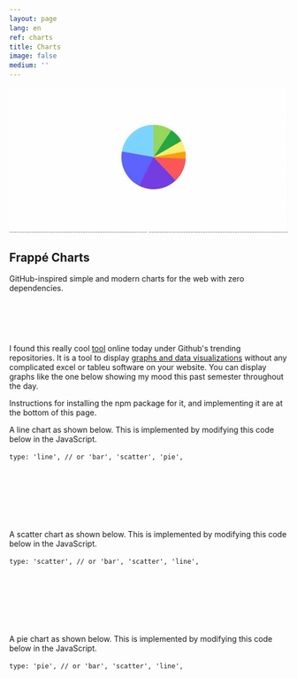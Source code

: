 ```yaml
---
layout: page
lang: en
ref: charts
title: Charts
image: false
medium: ''
---
```


![](/assets/images/posts/charts.gif)

## Frappé Charts

GitHub-inspired simple and modern charts for the web with zero dependencies.

<pre style="min-width: 100%;">
<script src="https://unpkg.com/frappe-charts@0.0.3/dist/frappe-charts.min.iife.js"></script>
<div id="chart"></div>
<script type="text/javascript">
  data = {
    labels: ["12am-3am", "3am-6am", "6am-9am", "9am-12pm",
      "12pm-3pm", "3pm-6pm", "6pm-9pm", "9pm-12am"],

    datasets: [
      {
        title: "Creativity", color: "light-blue",
        values: [80, 80, 80, 60, 10, 10, 10, 10]
      },
      {
        title: "Hunger", color: "violet",
        values: [80, 80, 80, 80, 80, 80, 80, 80]
      },
      {
        title: "Sleepiness", color: "blue",
        values: [80, 60, 50, -10, -50, -30, -10, 10]
      }
    ]
  };

  chart = new Chart({
    parent: "#chart", // or a DOM element
    title: "How I feel throughout the day",
    data: data,
    type: 'bar', // or 'line', 'scatter', 'pie', 'percentage'
    height: 250
  });
</script>
</pre>

I found this really cool [tool](https://frappe.github.io/charts/) online today under Github's trending repositories. It is a tool to display [graphs and data visualizations](https://frappe.github.io/charts/) without any complicated excel or tableu software on your website. You can display graphs like the one below showing my mood this past semester throughout the day.

Instructions for installing the npm package for it, and implementing it are at the bottom of this page.

<script async src="//jsfiddle.net/tanakachingonzo/emf2xLwc/embed/js,html,result/"></script>


A line chart as shown below. This is implemented by modifying this code below in the JavaScript.

<code>type: 'line', // or 'bar', 'scatter', 'pie', </code>

<pre style="min-width: 100%;">
<script src="https://unpkg.com/frappe-charts@0.0.3/dist/frappe-charts.min.iife.js"></script>

<div id="line"></div>

<script type="text/javascript">
  data = {
    labels: ["12am-3am", "3am-6am", "6am-9am", "9am-12pm",
      "12pm-3pm", "3pm-6pm", "6pm-9pm", "9pm-12am"],

    datasets: [
      {
        title: "Creativity", color: "light-blue",
        values: [80, 80, 80, 60, 10, 10, 10, 10]
      },
      {
        title: "Hunger", color: "violet",
        values: [80, 80, 80, 80, 80, 80, 80, 80]
      },
      {
        title: "Sleepiness", color: "blue",
        values: [80, 60, 50, -10, -50, -30, -10, 10]
      }
    ]
  };

  chart = new Chart({
    parent: "#line", // or a DOM element
    title: "How I feel throughout the day",
    data: data,
    type: 'line', // or 'line', 'scatter', 'pie', 'percentage'
    height: 250
  });
</script>
</pre>

A scatter chart as shown below. This is implemented by modifying this code below in the JavaScript.

<code>type: 'scatter', // or 'bar', 'scatter', 'line', </code>

<pre style="min-width: 100%;">
<script src="https://unpkg.com/frappe-charts@0.0.3/dist/frappe-charts.min.iife.js"></script>

<div id="scatter"></div>

<script type="text/javascript">
  data = {
    labels: ["12am-3am", "3am-6am", "6am-9am", "9am-12pm",
      "12pm-3pm", "3pm-6pm", "6pm-9pm", "9pm-12am"],

    datasets: [
      {
        title: "Creativity", color: "light-blue",
        values: [80, 80, 80, 60, 10, 10, 10, 10]
      },
      {
        title: "Hunger", color: "violet",
        values: [80, 80, 80, 80, 80, 80, 80, 80]
      },
      {
        title: "Sleepiness", color: "blue",
        values: [80, 60, 50, -10, -50, -30, -10, 10]
      }
    ]
  };

  chart = new Chart({
    parent: "#scatter", // or a DOM element
    title: "How I feel throughout the day",
    data: data,
    type: 'scatter', // or 'line', 'bar', 'pie', 'percentage'
    height: 250
  });
</script>
</pre>

A pie chart as shown below. This is implemented by modifying this code below in the JavaScript.

<code>type: 'pie', // or 'bar', 'scatter', 'line', </code>


<pre style="min-width: 100%;">
<script src="https://unpkg.com/frappe-charts@0.0.3/dist/frappe-charts.min.iife.js"></script>

<div id="pie"></div>

<script type="text/javascript">
  data = {
    labels: ["12am-3am", "3am-6am", "6am-9am", "9am-12pm",
      "12pm-3pm", "3pm-6pm", "6pm-9pm", "9pm-12am"],

    datasets: [
      {
        title: "Creativity", color: "light-blue",
        values: [80, 80, 80, 60, 10, 10, 10, 10]
      },
      {
        title: "Hunger", color: "violet",
        values: [80, 80, 80, 80, 80, 80, 80, 80]
      },
      {
        title: "Sleepiness", color: "blue",
        values: [80, 60, 50, -10, -50, -30, -10, 10]
      }
    ]
  };

  chart = new Chart({
    parent: "#pie", // or a DOM element
    title: "How I feel throughout the day",
    data: data,
    type: 'pie', // or 'line', 'bar', 'scatter', 'percentage'
    height: 250
  });
</script>
</pre>